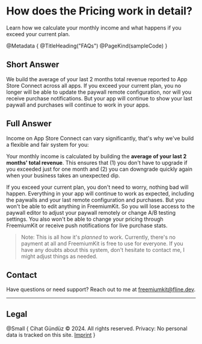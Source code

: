 # How does the Pricing work in detail?

Learn how we calculate your monthly income and what happens if you exceed your current plan.

@Metadata {
   @TitleHeading("FAQs")
   @PageKind(sampleCode)
}

## Short Answer

We build the average of your last 2 months total revenue reported to App Store Connect across all apps. If you exceed your current plan, you no longer will be able to update the paywall remote configuration, nor will you receive purchase notifications. But your app will continue to show your last paywall and purchases will continue to work in your apps.

## Full Answer

Income on App Store Connect can vary significantly, that's why we've build a flexible and fair system for you:

Your monthly income is calculated by building the **average of your last 2 months' total revenue**. This ensures that (1) you don't have to upgrade if you exceeded just for one month and (2) you can downgrade quickly again when your business takes an unexpected dip.

If you exceed your current plan, you don't need to worry, nothing bad will happen. Everything in your app will continue to work as expected, including the paywalls and your last remote configuration and purchases. But you won't be able to edit anything in FreemiumKit. So you will lose access to the paywall editor to adjust your paywall remotely or change A/B testing settings. You also won't be able to change your pricing through FreemiumKit or receive push notifications for live purchase stats.

> Note: This is all how it's _planned_ to work. Currently, there's no payment at all and FreemiumKit is free to use for everyone. If you have any doubts about this system, don't hesitate to contact me, I might adjust things as needed.

## Contact

Have questions or need support? Reach out to me at [freemiumkit@fline.dev](mailto:freemiumkit@fline.dev).

---

## Legal

@Small {
   Cihat Gündüz © 2024. All rights reserved.
   Privacy: No personal data is tracked on this site.
   [Imprint](https://www.fline.dev/imprint/)
}
